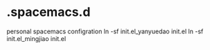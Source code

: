# .spacemacs.d
personal spacemacs configration
ln -sf init.el_yanyuedao init.el
ln -sf init.el_mingjiao init.el
